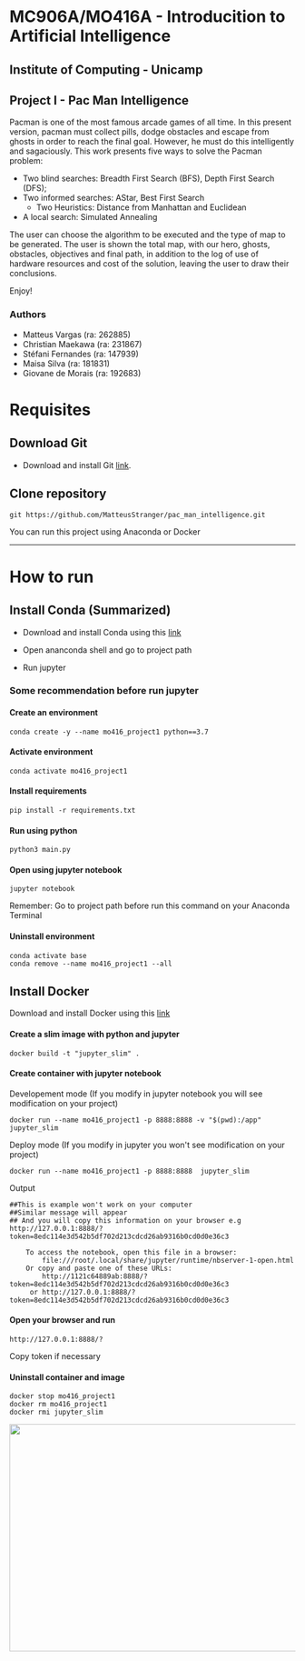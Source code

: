 # MC906A/MO416A - Introducition to Artificial Intelligence
## Institute of Computing - Unicamp

## Project I - Pac Man Intelligence

Pacman is one of the most famous arcade games of all time. In this present version, pacman must collect pills, dodge obstacles and escape from ghosts in order to reach the final goal. However, he must do this intelligently and sagaciously.
This work presents five ways to solve the Pacman problem:
- Two blind searches: Breadth First Search (BFS), Depth First Search (DFS);
- Two informed searches: AStar, Best First Search
  - Two Heuristics: Distance from Manhattan and Euclidean
- A local search: Simulated Annealing

The user can choose the algorithm to be executed and the type of map to be generated.
The user is shown the total map, with our hero, ghosts, obstacles, objectives and final path, in addition to the log of use of hardware resources and cost of the solution, leaving the user to draw their conclusions.

Enjoy!

### Authors

- Matteus Vargas (ra: 262885)
- Christian Maekawa (ra: 231867)
- Stéfani Fernandes (ra: 147939)
- Maisa Silva (ra: 181831)
- Giovane de Morais (ra: 192683)


# Requisites
## Download Git

* Download and install Git [link](https://git-scm.com/).

## Clone repository
`````
git https://github.com/MatteusStranger/pac_man_intelligence.git
`````



You can run this project using Anaconda or Docker

---

# How to run
## Install Conda (Summarized)

* Download and install Conda using this [link](https://docs.conda.io/projects/conda/en/latest/user-guide/install/index.html#installing-conda-on-a-system-that-has-other-python-installations-or-packages)

* Open ananconda shell and go to project path

* Run jupyter

###  Some recommendation before run jupyter

#### Create an environment
`````
conda create -y --name mo416_project1 python==3.7 
`````

#### Activate environment
`````
conda activate mo416_project1
`````

#### Install requirements
`````
pip install -r requirements.txt
`````

#### Run using python
`````
python3 main.py
`````

#### Open using jupyter notebook

`````
jupyter notebook
`````
Remember: Go to project path before run this command on your Anaconda Terminal


#### Uninstall environment
`````
conda activate base
conda remove --name mo416_project1 --all
`````


## Install Docker

  Download and install Docker using this [link](https://www.docker.com/products/docker-desktop)

#### Create a slim image with python and jupyter

`````
docker build -t "jupyter_slim" .
`````

#### Create container with jupyter notebook

Developement mode (If you modify in jupyter notebook you will see modification on your project)
`````
docker run --name mo416_project1 -p 8888:8888 -v "$(pwd):/app" jupyter_slim
`````

Deploy mode (If you modify in jupyter you won't see modification on your project)
`````
docker run --name mo416_project1 -p 8888:8888  jupyter_slim
`````

Output

`````
##This is example won't work on your computer
##Similar message will appear
## And you will copy this information on your browser e.g  http://127.0.0.1:8888/?token=8edc114e3d542b5df702d213cdcd26ab9316b0cd0d0e36c3

    To access the notebook, open this file in a browser:
        file:///root/.local/share/jupyter/runtime/nbserver-1-open.html
    Or copy and paste one of these URLs:
        http://1121c64889ab:8888/?token=8edc114e3d542b5df702d213cdcd26ab9316b0cd0d0e36c3
     or http://127.0.0.1:8888/?token=8edc114e3d542b5df702d213cdcd26ab9316b0cd0d0e36c3
`````

#### Open your browser and run 

`````
http://127.0.0.1:8888/?
`````

Copy token if necessary



#### Uninstall container and image 
`````
docker stop mo416_project1
docker rm mo416_project1
docker rmi jupyter_slim
`````

<img src="https://github.com/MatteusStranger/pac_man_intelligence/blob/master/Relatorio/ImagensIA/tutorial.gif" width="800" height="400"/>
